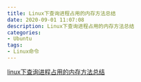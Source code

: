 ```yaml
---
title: Linux下查询进程占用的内存方法总结
date: 2020-09-01 11:07:08
description: Linux下查询进程占用的内存方法总结
categories:
- Ubuntu
tags:
- Linux命令
---
```

[linux下查询进程占用的内存方法总结](https://segmentfault.com/a/1190000004147558)
